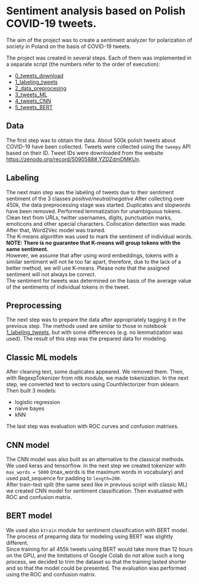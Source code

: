 # Sentiment analysis based on Polish COVID-19 tweets.

The aim of the project was to create a sentiment analyzer for polarization of society in Poland on the basis of COVID-19 tweets.

The project was created in several steps. Each of them was implemented in a separate script (the numbers refer to the order of execution):
* <a href="/0_tweets_download.ipynb">0_tweets_download</a>
* <a href="/1_labeling_tweets.ipynb">1_labeling_tweets</a>
* <a href="/2_data_preprocesing.ipynb">2_data_preprocesing</a>
* <a href="/3_tweets_ML.ipynb">3_tweets_ML</a>
* <a href="/4_tweets_CNN.ipynb">4_tweets_CNN</a>
* <a href="/5_tweets_BERT.ipynb">5_tweets_BERT</a>

## Data
The first step was to obtain the data. About 500k polish tweets about COVID-19 have been collected. Tweets were collected using the `tweepy` API based on their ID. Tweet IDs were downloaded from the website https://zenodo.org/record/5090588#.YZDZdmDMKUn.

## Labeling
The next main step was the labeling of tweets due to their sentiment sentiment of the 3 classes *positive/neutral/negative* After collecting over 450k, the data preprocessing stage was started. Duplicates and stopwords have been removed. Performed lemmatization for unambiguous tokens. Clean text from URLs, twitter usernames, digits, punctuation marks, emoticons and other special characters. Collocation detection was made. After that, Word2Vec model was trained.<br>
The K-means algorithm was used to mark the sentiment of individual words.<br>
**NOTE: There is no guarantee that K-means will group tokens with the same sentiment.**<br>
However, we assume that after using word embeddings, tokens with a similar sentiment will not lie too far apart, therefore, due to the lack of a better method, we will use K-means. Please note that the assigned sentiment will not always be correct.<br>
The sentiment for tweets was determined on the basis of the average value of the sentiments of individual tokens in the tweet.

## Preprocessing
The next step was to prepare the data after appropriately tagging it in the previous step. The methods used are similar to those in notebook <a href="/1_labeling_tweets.ipynb">1_labeling_tweets</a>, but with some differences (e.g. no lemmatization was used). The result of this step was the prepared data for modeling.

## Classic ML models
After cleaning text, some duplicates appeared. We removed them. Then, with RegexpTokenizer from nltk module, we made tokenization. In the next step, we converted text to vectors using CountVectorizer from sklearn.<br>
Then built 3 models:
* logistic regression
* naive bayes
* kNN

The last step was evaluation with ROC curves and confusion matrixes.

## CNN model
The CNN model was also built as an alternative to the classical methods. We used keras and tensorflow.
In the next step we created tokenizer with `max_words = 5000` (max_words is the maximum words in vocabulary) and used pad_sequence for padding to `length=200`.<br>
After train-test split (the same seed like in previous script with classic ML) we created CNN model for sentiment classification. Then evaluated with ROC and confusion matrix.

## BERT model
We used also `ktrain` module for sentiment classification with BERT model.<br>
The process of preparing data for modeling using BERT was slightly different.<br>
Since training for all 455k tweets using BERT would take more than 12 hours on the GPU, and the limitations of Google Colab do not allow such a long process, we decided to trim the dataset so that the training lasted shorter and so that the model could be presented. The evaluation was performed using the ROC and confusion matrix.

